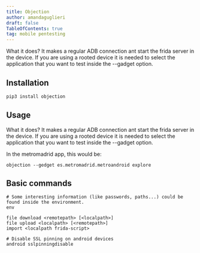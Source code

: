 ```yaml
---
title: Objection
author: amandaguglieri
draft: false
TableOfContents: true
tag: mobile pentesting
---
```



What it does? It makes a regular ADB connection ant start the frida server in the device. If you are using a rooted device it is needed to select the application that you want to test inside the --gadget option.

## Installation

```bash
pip3 install objection
```

## Usage

What it does? It makes a regular ADB connection ant start the frida server in the device. If you are using a rooted device it is needed to select the application that you want to test inside the --gadget option.

In the metromadrid app, this would be:

```
objection --gedget es.metromadrid.metroandroid explore
```

## Basic commands

```
# Some interesting information (like passwords, paths...) could be found inside the environment.
env

file download <remotepath> [<localpath>]
file upload <localpath> [<remotepath>]
import <localpath frida-script>

# Disable SSL pinning on android devices
android sslpinningdisable
```


